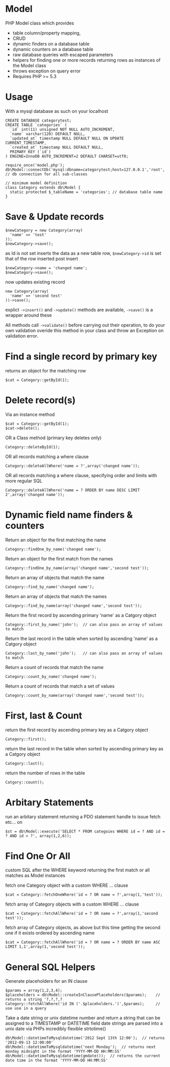 Model
=====

PHP Model class which provides

* table column/property mapping,
* CRUD
* dynamic finders on a database table
* dynamic counters on a database table
* raw database queries with escaped parameters
* helpers for finding one or more records returning rows as instances of the Model class
* throws exception on query error
* Requires PHP >= 5.3

Usage
=====

With a mysql database as such on your localhost

    CREATE DATABASE categorytest;
    CREATE TABLE `categories` (
      `id` int(11) unsigned NOT NULL AUTO_INCREMENT,
      `name` varchar(120) DEFAULT NULL,
      `updated_at` timestamp NULL DEFAULT NULL ON UPDATE CURRENT_TIMESTAMP,
      `created_at` timestamp NULL DEFAULT NULL,
      PRIMARY KEY (`id`)
    ) ENGINE=InnoDB AUTO_INCREMENT=2 DEFAULT CHARSET=utf8;

    require_once('model.php');
    db\Model::connectDb('mysql:dbname=categorytest;host=127.0.0.1','root','');    // db connection for all sub-classes

    // minimum model definition
    class Category extends db\Model {
      static protected $_tableName = 'categories'; // database table name
    }

Save & Update records
=====================

    $newCategory = new Category(array(
      'name' => 'test'
    ));
    $newCategory->save();

as Id is not set inserts the data as a new table row, `$newCategory->id` is set that of the row inserted post insert

    $newCategory->name = 'changed name';
    $newCategory->save();

now updates existing record

    new Category(array(
      'name' => 'second test'
    ))->save();
    
explict `->insert()` and `->update()` methods are available, `->save()` is a wrapper around these

All methods call `->validate()` before carrying out their operation, to do your own validation overide this method in your class and throw an Exception on validation error.

Find a single record by primary key
===================================

returns an object for the matching row

    $cat = Category::getById(1);

Delete record(s)
==================

Via an instance method

    $cat = Category::getById(1);
    $cat->delete();

OR a Class method (primary key deletes only)

    Category::deleteById(1);
    
OR  all records matching a where clause

    Category::deleteAllWhere('name = ?',array('changed name'));
    
OR  all records matching a where clause, specifying order and limits with more regular SQL

    Category::deleteAllWhere('name = ? ORDER BY name DESC LIMIT 2',array('changed name'));

Dynamic field name finders & counters
=====================================

Return an object for the first matching the name

    Category::findOne_by_name('changed name');

Return an object for the first match from the names

    Category::findOne_by_name(array('changed name','second test'));

Return an array of objects that match the name

    Category::find_by_name('changed name');

Return an array of objects that match the names

    Category::find_by_name(array('changed name','second test'));

Return the first record by ascending primary 'name' as a Catgory object

    Category::first_by_name('john');  // can also pass an array of values to match

Return the last record in the table when sorted by ascending 'name' as a Catgory object

    Category::last_by_name('john');   // can also pass an array of values to match

Return a count of records that match the name

    Category::count_by_name('changed name');

Return a count of records that match a set of values

    Category::count_by_name(array('changed name','second test'));

First, last & Count
===================

return the first record by ascending primary key as a Catgory object

    Category::first();

return the last record in the table when sorted by ascending primary key as a Catgory object

    Category::last();

return the number of rows in the table

    Catgory::count();

Arbitary Statements
===================

run an arbitary statement returning a PDO statement handle to issue fetch etc... on

    $st = db\Model::execute('SELECT * FROM categoies WHERE id = ? AND id = ? AND id > ?', array(1,2,6));

Find One Or All
===============

custom SQL after the WHERE keyword returning the first match or all matches as Model instances

fetch one Category object with a custom WHERE ... clause

    $cat = Category::fetchOneWhere('id = ? OR name = ?',array(1,'test'));

fetch array of Category objects with a custom WHERE ... clause

    $cat = Category::fetchAllWhere('id = ? OR name = ?',array(1,'second test'));
    
fetch array of Category objects, as above but this time getting the second one if it exists ordered by ascending name

    $cat = Category::fetchAllWhere('id = ? OR name = ? ORDER BY name ASC LIMIT 1,1',array(1,'second test'));

General SQL Helpers
===================

Generate placeholders for an IN clause

    $params = array(1,2,3,4);
    $placeholders = db\Model::createInClausePlaceholders($params);    // returns a string '?,?,?,?
    Category::fetchAllWhere('id IN ('.$placeholders.')',$params);     // use use in a query

Take a date string or unix datetime number and return a string that can be assigned to a TIMESTAMP or DATETIME field
date strings are parsed into a unix date via PHPs incredibly flexible strtotime()

    db\Model::datetimeToMysqldatetime('2012 Sept 13th 12:00');  // returns '2012-09-13 12:00:00'
    db\Model::datetimeToMysqldatetime('next Monday');  // returns next monday midnight in the format 'YYYY-MM-DD HH:MM:SS'
    db\Model::datetimeToMysqldatetime(gmdate());  // returns the current date time in the format 'YYYY-MM-DD HH:MM:SS'
    